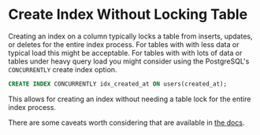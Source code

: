 # Create Index Without Locking Table

Creating an index on a column typically locks a table from inserts, updates, or deletes
for the entire index process. For tables with with less data or typical load this might
be acceptable. For tables with with lots of data or tables under heavy query load you
might consider using the PostgreSQL's `CONCURRENTLY` create index option.

```sql
CREATE INDEX CONCURRENTLY idx_created_at ON users(created_at);
```

This allows for creating an index without needing a table lock for the entire index process.

There are some caveats worth considering that are available in [the docs](https://www.postgresql.org/docs/9.1/sql-createindex.html).
